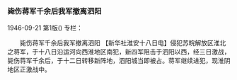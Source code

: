 ### 毙伤蒋军千余后我军撤离泗阳

1946-09-21
第1版()
专栏：

　　毙伤蒋军千余后我军撤离泗阳
    【新华社淮安十八日电】侵犯苏皖解放区淮北之蒋军，于十八日沿运河向西淮地区南犯，新四军阻击于泗阳以西，经三日激战，毙伤蒋军千余后，于十二日转移新阵地，泗阳城当即被占。蒋军继续进犯，现淮阴地区正激战中。
